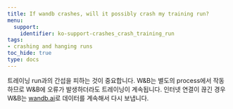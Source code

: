 ```yaml
---
title: If wandb crashes, will it possibly crash my training run?
menu:
  support:
    identifier: ko-support-crashes_crash_training_run
tags:
- crashing and hanging runs
toc_hide: true
type: docs
---
```


트레이닝 run과의 간섭을 피하는 것이 중요합니다. W&B는 별도의 process에서 작동하므로 W&B에 오류가 발생하더라도 트레이닝이 계속됩니다. 인터넷 연결이 끊긴 경우 W&B는 [wandb.ai](https://wandb.ai)로 데이터를 계속해서 다시 보냅니다.
